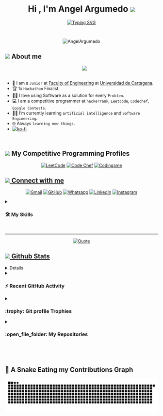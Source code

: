 <h1 align="center">Hi , I'm Angel Argumedo <img src="https://media.giphy.com/media/hvRJCLFzcasrR4ia7z/giphy.gif" width="35"></h1>
<p align="center">
  <a href="https://git.io/typing-svg"><img src="https://readme-typing-svg.demolab.com?font=Pixelify+Sans&weight=500&size=42&pause=1000&color=1FF785&width=435&lines=Software+Engineer;Web+Developer+%F0%9F%92%BB%E2%80%8B;Always+learning+%F0%9F%93%9A%E2%80%8B;%E3%83%BE(+%60%E3%83%BC%C2%B4)%E3%82%B7%CF%86__%09" alt="Typing SVG" /></a>
</p>


<br>

<p align="center"> 
	<img src="https://komarev.com/ghpvc/?username=AngelArgumedo&label=Profile%20views&color=0047AB&style=plastic?" alt="AngelArgumedo" height=25px, width=160px/> 
	<!---
		<a href = "https://commits.top/egypt.html" target="_blank">
			<img src="https://aktive.tk/egypt/7oSkaaa?color=red" alt="Most Active Users" target="_blank" height=25px, width=250px/> 
		</a>
	-->

</p>

## <picture><img src = "https://github.com/7oSkaaa/7oSkaaa/blob/main/Images/about_me.gif?raw=true" width = 50px></picture> About me

<picture> <img align="right" src="https://github.com/7oSkaaa/7oSkaaa/blob/main/Images/Right_Side.gif?raw=true" width = 250px></picture>

<br><br>

- :school: I am a `Junior` at [Faculty of Engineering](https://www.unicartagena.edu.co/estudia-con-nosotros/facultad-ingenieria) at [Universidad de Cartagena](https://www.unicartagena.edu.co).
- :trophy: 1x `Hackathon` Finalist.
- :technologist: I love using Software as a solution for every `Problem`.
- :computer: I am a competitive programmer at `hackerrank`, `Leetcode`, `Codechef`, `Google Contests`.
- :student: I’m currently learning `artificial intelligence` and `Software Engineering`.
- :nerd_face: Always `learning new things`.
- [![ko-fi](https://ko-fi.com/img/githubbutton_sm.svg)](https://ko-fi.com/angelargumedo)
<br>


## <picture> <img src="https://github.com/7oSkaaa/7oSkaaa/blob/main/Images/competitive_programming_profile.png?raw=true" width=40> </picture> My Competitive Programming Profiles

<p align="center">
	<a href="https://leetcode.com/u/AngelArgumedo/"><img src="https://img.icons8.com/external-tal-revivo-shadow-tal-revivo/50/000000/external-level-up-your-coding-skills-and-quickly-land-a-job-logo-shadow-tal-revivo.png" alt="LeetCode"/></a>
	<a href="https://www.codechef.com/users/angelargumedo"><img src="https://img.icons8.com/color/50/000000/codechef.png" alt="Code Chef"/></a>
	<a href="https://www.codingame.com/profile/d4185af76403913adfaac74446348a036146236" ><img src="https://i.ibb.co/1MRppTC/codingame-1.png" alt="Codingame" width="100" height="50">
</p>

## <picture> <img src="https://github.com/7oSkaaa/7oSkaaa/blob/main/Images/Connect-with-me.gif?raw=true" width="100px"> </picture> Connect with me
<p align="center">
	<a href="mailto:angel.david.argumedo.guerra@gmail.com"><img img src="https://img.shields.io/badge/gmail-%23EA4335.svg?style=plastic&logo=gmail&logoColor=white" alt="Gmail"/></a>
	<a href="https://github.com/AngelArgumedo"><img src="https://img.shields.io/badge/github-%23181717.svg?style=plastic&logo=github&logoColor=white" alt="GitHub"/></a>
	<a href="https://wa.me/573014725692"><img src="https://img.shields.io/badge/whatsapp-%2325D366.svg?style=plastic&logo=whatsapp&logoColor=white" alt="Whatsapp"/></a>
	<a href="https://www.linkedin.com/in/angelargumedo/"><img src="https://img.shields.io/badge/linkedin-%230A66C2.svg?style=plastic&logo=linkedin&logoColor=white" alt="LinkedIn"/></a>
	<a href="https://www.instagram.com/Milyaket27/"><img src="https://img.shields.io/badge/instagram-%23E4405F.svg?style=plastic&logo=instagram&logoColor=white" alt="Instagram"/></a>
</p>


<details><summary><h3>🛠️ My Skills</h3></summary>

### <picture> <img src = "https://github.com/7oSkaaa/7oSkaaa/blob/main/Images/Programming_Languages.gif?raw=true" width = 50px>  </picture> Programming languages

<p align="center">
  <a href="https://skillicons.dev">
    <img src="https://skillicons.dev/icons?i=go,js,ts,py,cs" />
  </a>
</p>

### <picture> <img src = "https://github.com/7oSkaaa/7oSkaaa/blob/main/Images/Front_End.gif?raw=true" width = 50px>  </picture> Frontend Development
<p align="center"> 
  <a href="https://skillicons.dev">
    <img src="https://skillicons.dev/icons?i=html,css,js,react,angular,bootstrap" />
  </a>
</p>

### <picture> <img src = "https://github.com/7oSkaaa/7oSkaaa/blob/main/Images/Programming_Languages.gif?raw=true" width = 50px>  </picture> Backend Development

<p align="center">
  <a href="https://skillicons.dev">
    <img src="https://skillicons.dev/icons?i=go,nodejs,express,php,ts,mysql,mongodb,sqlite" />
  </a>
</p>

 ### <picture> <img src = "https://github.com/7oSkaaa/7oSkaaa/blob/main/Images/Software_Tools.gif?raw=true" width = 50px>  </picture> Software & Tools
 
<p align="center">
  <a href="#">
    <img src="https://skillicons.dev/icons?i=git,github,md,docker,kubernetes,postgres,bash,babel,heroku,postman,stackoverflow,webpack,pnpm,npm,express,nginx,cloudflare,aws,gcp,tensorflow" />
  </a>
</p>

 ### <picture> <img src = "https://github.com/7oSkaaa/7oSkaaa/blob/main/Images/IDEs.gif?raw=true" width = 50px>  </picture> IDEs
 
<p align="center">
  <a href="https://skillicons.dev">
    <img src="https://skillicons.dev/icons?i=vscode,neovim,eclipse,sublime,rider,phpstorm," />
  </a>
</p>

 ### <picture> <img src = "https://github.com/7oSkaaa/7oSkaaa/blob/main/Images/CP_PS.gif?raw=true" width = 50px>  </picture> Competitive Programming & Problem Solving
 
<p align="center">
  &emsp;
    <a href="#"><img alt = "Codeforces" src="https://img.shields.io/badge/codeforces%20-%231F8ACB.svg?style=plastic&logo=codeforces&logoColor=white" /></a>	
  &emsp;
    <a href="#"><img alt = "Leetcode" src="https://img.shields.io/badge/leetcode%20-%23FFA116.svg?style=plastic&logo=leetcode&logoColor=black" /></a>
  &emsp;
    <a href="#"><img alt = "Huckerrank" src="https://img.shields.io/badge/hackerrank-%232EC866.svg?style=plastic&logo=hackerrank&logoColor=white" /></a>
  &emsp;
    <a href="#"><img alt = "CodeChef" src="https://img.shields.io/badge/codechef-%235B4638.svg?style=plastic&logo=codechef&logoColor=white" /></a>
  &emsp;
    <a href="#"><img alt = "Google" src="https://img.shields.io/badge/google-%234285F4.svg?style=plastic&logo=google&logoColor=white" /></a>
  &emsp;
    <a href="#"><img alt = "Codin Game" src="https://img.shields.io/badge/codingame-%23F2BB13.svg?&style=plastic&logo=codingame&logoColor=black" /></a>
</p>

 ### <picture> <img src = "https://github.com/7oSkaaa/7oSkaaa/blob/main/Images/OS.gif?raw=true" width = 50px>  </picture> Operating Systems
 
<p align="center">
  <a href="#">
    <img src="https://skillicons.dev/icons?i=linux,ubuntu,arch,kali,mint,windows" />
  </a>
</p>
</details>

<br> 

---

<p align = "center">
	<a href="https://github.com/piyushsuthar/github-readme-quotes"> <img alt = "Quote" 
	src="https://quotes-github-readme.vercel.app/api?type=horizontal&theme=tokyonight&animation=grow_out_in&quoteCategory=programming">
</p>

## <picture> <img src = "https://github.com/7oSkaaa/7oSkaaa/blob/main/Images/Statistics.gif?raw=true" width = 50px>  </picture> Github Stats

<details><summary><h3> 🔥 Streak Stats</h3></summary>

----	
![GitHub Stats](http://github-profile-summary-cards.vercel.app/api/cards/stats?username=AngelArgumedo&theme=tokyonight)  
<p align="left"><img src="https://github-readme-streak-stats.herokuapp.com/?user=AngelArgumedo&theme=tokyonight_duo" alt="AngelArgumedo" /></p>
<p align="left">
    <a href="https://github.com/anuraghazra/github-readme-stats">
	    <img alt="AngelArgumedo's Github Stats" src="https://github-readme-stats.vercel.app/api?username=AngelArgumedo&show_icons=true&count_private=true&locale=en&theme=tokyonight&layout=compact" height="230px"/></a>
	  <img src="https://github-readme-stats.vercel.app/api/top-langs?username=AngelArgumedo&langs_count=10&show_icons=true&locale=en&theme=tokyonight" alt="AngelArgumedo" height="230px"/>
<br/>

  <b>Note:</b> Top languages is only a metric of the languages my public code consists of and doesn't reflect experience or skill level.
  </p>
</details>
  

<details><summary><h3>⚡ Recent GitHub Activity</h3></summary>

----
	
![GitHub Summary](http://github-profile-summary-cards.vercel.app/api/cards/profile-details?username=AngelArgumedo&theme=tokyonight)

[![AngelArgumedo's github activity graph](https://github-readme-activity-graph.vercel.app/graph?username=AngelArgumedo&theme=github)](https://github.com/ashutosh00710/github-readme-activity-graph)

 
</details>

<details><summary> <h3> :trophy: Git profile Trophies </h3></summary>

----
	
<p align="center"> <a href="https://github.com/ryo-ma/github-profile-trophy"><img src="https://github-profile-trophy.vercel.app/?username=AngelArgumedo&layout=compact&theme=tokyonight&column=4&margin-w=15&margin-h=15" alt="AngelArgumedo" /></a> </p>
[![trophy](https://github-profile-trophy.vercel.app/?username=AngelArgumedo&theme=onedark)](https://github.com/ryo-ma/github-profile-trophy)

</details>
	
<details><summary><h3> :open_file_folder: My Repositories </h3></summary>

----
	
<div>
  <p align="center">
	<a href="https://github.com/AngelArgumedo/JavascriptParaTodos">
      		<img src="https://github-readme-stats.vercel.app/api/pin/?username=AngelArgumedo&repo=JavascriptParaTodos&theme=tokyonight" alt="GitHub Stats" />
    	</a>
	<a href="https://github.com/AngelArgumedo/Bot-WhatsApp">
      		<img src="https://github-readme-stats.vercel.app/api/pin/?username=AngelArgumedo&repo=Bot-WhatsApp&theme=tokyonight" alt="GitHub Stats" />
    	</a>
	<a href="https://github.com/AngelArgumedo/ChatInst">
      		<img src="https://github-readme-stats.vercel.app/api/pin/?username=AngelArgumedo&repo=ChatInst&theme=tokyonight" alt="GitHub Stats" />
    	</a>
	<a href="https://github.com/AngelArgumedo/app-notes-with-mongodb">
      		<img src="https://github-readme-stats.vercel.app/api/pin/?username=AngelArgumedo&repo=app-notes-with-mongodb&theme=tokyonight" alt="GitHub Stats" />
    	</a>
	<a href="https://github.com/AngelArgumedo/website">
      		<img src="https://github-readme-stats.vercel.app/api/pin/?username=AngelArgumedo&repo=website&theme=tokyonight" alt="GitHub Stats" />
    	</a>
  </p>
</div>
</details>

</br></br>
	
## 🐍 A Snake Eating my Contributions Graph
	
<p align = "center">
	<img src = "https://github.com/7oSkaaa/7oSkaaa/blob/output/github-contribution-grid-snake.svg?" alt = "Snake Game"/>
</p>
